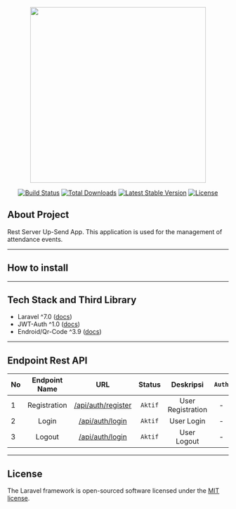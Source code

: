 <p align="center"><a href="https://laravel.com" target="_blank"><img src="https://raw.githubusercontent.com/laravel/art/master/logo-lockup/5%20SVG/2%20CMYK/1%20Full%20Color/laravel-logolockup-cmyk-red.svg" width="400"></a></p>

<p align="center">
<a href="https://travis-ci.org/laravel/framework"><img src="https://travis-ci.org/laravel/framework.svg" alt="Build Status"></a>
<a href="https://packagist.org/packages/laravel/framework"><img src="https://poser.pugx.org/laravel/framework/d/total.svg" alt="Total Downloads"></a>
<a href="https://packagist.org/packages/laravel/framework"><img src="https://poser.pugx.org/laravel/framework/v/stable.svg" alt="Latest Stable Version"></a>
<a href="https://packagist.org/packages/laravel/framework"><img src="https://poser.pugx.org/laravel/framework/license.svg" alt="License"></a>
</p>

## About Project
Rest Server Up-Send App. This application is used for the management of attendance events.

---

## How to install

---

## Tech Stack and Third Library
- Laravel ^7.0 ([docs](https://laravel.com/))
- JWT-Auth ^1.0 ([docs](https://jwt-auth.readthedocs.io/en/develop/))
- Endroid/Qr-Code ^3.9 ([docs](https://github.com/endroid/qr-code))

---

## Endpoint Rest API

|  No  | Endpoint Name   |    URL    | Status  | Deskripsi | `Auth` |
| ---- |:---------------:|:---------:|:-------:|:---------:|:------:|
|  1   | Registration | [/api/auth/register](http://127.0.0.1:8000/api/auth/register) | `Aktif` | User Registration | - |
|  2   | Login | [/api/auth/login](http://127.0.0.1:8000/api/auth/login) | `Aktif` | User Login | - |
|  3   | Logout | [/api/auth/login](http://127.0.0.1:8000/api/auth/logout) | `Aktif` | User Logout | - |

---

## License

The Laravel framework is open-sourced software licensed under the [MIT license](https://opensource.org/licenses/MIT).
